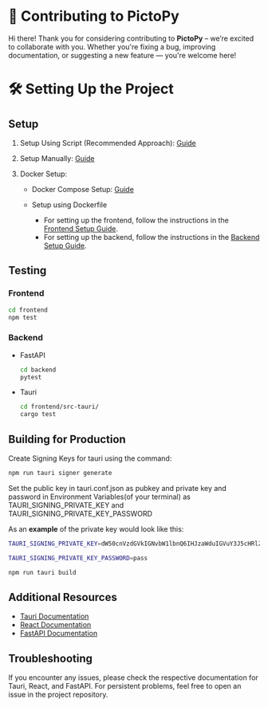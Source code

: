 # 🌟 Contributing to PictoPy

Hi there! Thank you for considering contributing to **PictoPy** – we’re excited to collaborate with you. Whether you're fixing a bug, improving documentation, or suggesting a new feature — you're welcome here!

# 🛠 Setting Up the Project

## Setup

1. Setup Using Script (Recommended Approach): [Guide](docs/Script_Setup_Guide.md)
2. Setup Manually: [Guide](docs/Manual_Setup_Guide.md)
3. Docker Setup:

   - Docker Compose Setup: [Guide](./docs/docker-compose/redme.md)
   - Setup using Dockerfile

     - For setting up the frontend, follow the instructions in the [Frontend Setup Guide](./docs/frontend/docker-setup.md).
       </br>
     - For setting up the backend, follow the instructions in the [Backend Setup Guide](./docs/backend/docker-setup.md).

## Testing

### Frontend

```bash
cd frontend
npm test
```

### Backend

- FastAPI
  ```bash
  cd backend
  pytest
  ```
- Tauri

  ```bash
  cd frontend/src-tauri/
  cargo test
  ```

## Building for Production

Create Signing Keys for tauri using the command:

```bash
npm run tauri signer generate
```

Set the public key in tauri.conf.json as pubkey and private key and password in Environment Variables(of your terminal) as TAURI_SIGNING_PRIVATE_KEY and TAURI_SIGNING_PRIVATE_KEY_PASSWORD

As an **example** of the private key would look like this:

```bash
TAURI_SIGNING_PRIVATE_KEY=dW50cnVzdGVkIGNvbW1lbnQ6IHJzaWduIGVuY3J5cHRlZCBzZWNyZXQga2V5ClJXUlRZMEl5NlF2SjE3cWNXOVlQQ0JBTlNITEpOUVoyQ3ZuNTdOSkwyNE1NN2RmVWQ1a0FBQkFBQUFBQUFBQUFBQUlBQUFBQU9XOGpTSFNRd0Q4SjNSbm5Oc1E0OThIUGx6SS9lWXI3ZjJxN3BESEh1QTRiQXlkR2E5aG1oK1g0Tk5kcmFzc0IvZFZScEpubnptRkxlbDlUR2R1d1Y5OGRSYUVmUGoxNTFBcHpQZ1dSS2lHWklZVHNkV1Byd1VQSnZCdTZFWlVGOUFNVENBRlgweUU9Cg==
```

```bash
TAURI_SIGNING_PRIVATE_KEY_PASSWORD=pass
```

```bash
npm run tauri build
```

## Additional Resources

- [Tauri Documentation](https://tauri.app/start/)
- [React Documentation](https://reactjs.org/docs/getting-started.html)
- [FastAPI Documentation](https://fastapi.tiangolo.com/)

## Troubleshooting

If you encounter any issues, please check the respective documentation for Tauri, React, and FastAPI. For persistent problems, feel free to open an issue in the project repository.
